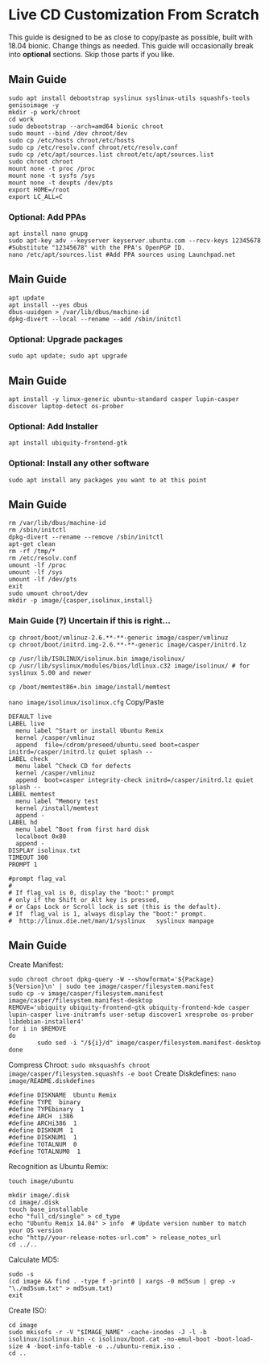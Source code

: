 # Live CD Customization From Scratch
This guide is designed to be as close to copy/paste as possible, built with 18.04 bionic. Change things as needed.
This guide will occasionally break into **optional** sections. Skip those parts if you like.
## Main Guide
```
sudo apt install debootstrap syslinux syslinux-utils squashfs-tools genisoimage -y
mkdir -p work/chroot
cd work
sudo debootstrap --arch=amd64 bionic chroot
sudo mount --bind /dev chroot/dev
sudo cp /etc/hosts chroot/etc/hosts
sudo cp /etc/resolv.conf chroot/etc/resolv.conf
sudo cp /etc/apt/sources.list chroot/etc/apt/sources.list
sudo chroot chroot
mount none -t proc /proc
mount none -t sysfs /sys
mount none -t devpts /dev/pts
export HOME=/root
export LC_ALL=C
```
### Optional: Add PPAs
```
apt install nano gnupg
sudo apt-key adv --keyserver keyserver.ubuntu.com --recv-keys 12345678  #Substitute "12345678" with the PPA's OpenPGP ID.
nano /etc/apt/sources.list #Add PPA sources using Launchpad.net
```
## Main Guide
```
apt update
apt install --yes dbus
dbus-uuidgen > /var/lib/dbus/machine-id
dpkg-divert --local --rename --add /sbin/initctl
```
### Optional: Upgrade packages
`sudo apt update; sudo apt upgrade`
## Main Guide
```
apt install -y linux-generic ubuntu-standard casper lupin-casper discover laptop-detect os-prober
```
### Optional: Add Installer
```
apt install ubiquity-frontend-gtk
```
### Optional: Install any other software
`sudo apt install any packages you want to at this point`
## Main Guide
```
rm /var/lib/dbus/machine-id
rm /sbin/initctl
dpkg-divert --rename --remove /sbin/initctl
apt-get clean
rm -rf /tmp/*
rm /etc/resolv.conf
umount -lf /proc
umount -lf /sys
umount -lf /dev/pts
exit
sudo umount chroot/dev
mkdir -p image/{casper,isolinux,install}
```

### Main Guide (?) Uncertain if this is right...
```
cp chroot/boot/vmlinuz-2.6.**-**-generic image/casper/vmlinuz
cp chroot/boot/initrd.img-2.6.**-**-generic image/casper/initrd.lz

cp /usr/lib/ISOLINUX/isolinux.bin image/isolinux/
cp /usr/lib/syslinux/modules/bios/ldlinux.c32 image/isolinux/ # for syslinux 5.00 and newer

cp /boot/memtest86+.bin image/install/memtest
```
`nano image/isolinux/isolinux.cfg`
Copy/Paste
```
DEFAULT live
LABEL live
  menu label ^Start or install Ubuntu Remix
  kernel /casper/vmlinuz
  append  file=/cdrom/preseed/ubuntu.seed boot=casper initrd=/casper/initrd.lz quiet splash --
LABEL check
  menu label ^Check CD for defects
  kernel /casper/vmlinuz
  append  boot=casper integrity-check initrd=/casper/initrd.lz quiet splash --
LABEL memtest
  menu label ^Memory test
  kernel /install/memtest
  append -
LABEL hd
  menu label ^Boot from first hard disk
  localboot 0x80
  append -
DISPLAY isolinux.txt
TIMEOUT 300
PROMPT 1

#prompt flag_val
#
# If flag_val is 0, display the "boot:" prompt
# only if the Shift or Alt key is pressed,
# or Caps Lock or Scroll lock is set (this is the default).
# If  flag_val is 1, always display the "boot:" prompt.
#  http://linux.die.net/man/1/syslinux   syslinux manpage
```

## Main Guide
Create Manifest:
```
sudo chroot chroot dpkg-query -W --showformat='${Package} ${Version}\n' | sudo tee image/casper/filesystem.manifest
sudo cp -v image/casper/filesystem.manifest image/casper/filesystem.manifest-desktop
REMOVE='ubiquity ubiquity-frontend-gtk ubiquity-frontend-kde casper lupin-casper live-initramfs user-setup discover1 xresprobe os-prober libdebian-installer4'
for i in $REMOVE
do
        sudo sed -i "/${i}/d" image/casper/filesystem.manifest-desktop
done
```
Compress Chroot:
`sudo mksquashfs chroot image/casper/filesystem.squashfs -e boot`
Create Diskdefines:
`nano image/README.diskdefines`
```
#define DISKNAME  Ubuntu Remix
#define TYPE  binary
#define TYPEbinary  1
#define ARCH  i386
#define ARCHi386  1
#define DISKNUM  1
#define DISKNUM1  1
#define TOTALNUM  0
#define TOTALNUM0  1
```
Recognition as Ubuntu Remix:
```
touch image/ubuntu

mkdir image/.disk
cd image/.disk
touch base_installable
echo "full_cd/single" > cd_type
echo "Ubuntu Remix 14.04" > info  # Update version number to match your OS version
echo "http//your-release-notes-url.com" > release_notes_url
cd ../..
```
Calculate MD5:
```
sudo -s
(cd image && find . -type f -print0 | xargs -0 md5sum | grep -v "\./md5sum.txt" > md5sum.txt)
exit
```
Create ISO:
```
cd image
sudo mkisofs -r -V "$IMAGE_NAME" -cache-inodes -J -l -b isolinux/isolinux.bin -c isolinux/boot.cat -no-emul-boot -boot-load-size 4 -boot-info-table -o ../ubuntu-remix.iso .
cd ..
```











